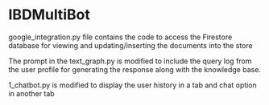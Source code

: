 # IBDMultiBot
google_integration.py file contains the code to access the Firestore database for viewing and updating/inserting the documents into the store

The prompt in the text_graph.py is modified to include the query log from the user profile for generating the response along with the knowledge base.

1_chatbot.py is modified to display the user history in a tab and chat option in another tab

